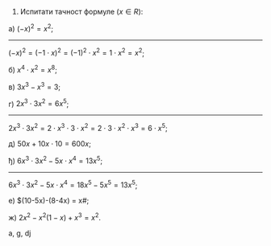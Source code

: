 1. Испитати тачност формуле $(x \in R)$:

а) $(-х)^2 = х^2$; <hr>
$(-х)^2 = (-1 \cdot х)^2 = (-1)^2 \cdot х^2 = 1 \cdot х^2 = х^2$; 

б) $х^4 \cdot х^2 = х^8$; 

в) $3х^3 - х^3 = 3$; 

г) $2х^3 \cdot 3х^2 = 6х^5$;<hr> 
$2х^3 \cdot 3х^2 = 2 \cdot х^3 \cdot 3 \cdot х^2 = 2 \cdot 3 \cdot  х^2 \cdot х^3 = 6 \cdot х^5$; 

д) $50x+10x \cdot 10 = 600x$; 

ђ) $6x^3 \cdot 3x^2-5x \cdot x^4 = 13х^5$;<hr>
$6x^3 \cdot 3x^2-5x \cdot x^4 = 18x^5 - 5x^5 = 13х^5$;

е) $(10-5x)-(8-4x) = х#; 

ж) $2x^2 - х^2(1 - х) + х^3 = х^2$.

a, g, dj
